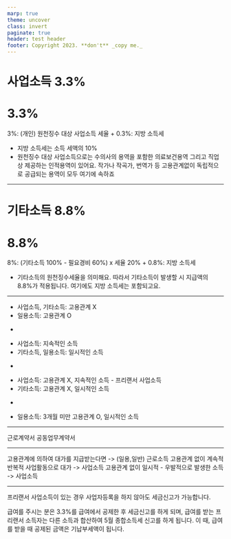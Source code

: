 ```yaml
---
marp: true
theme: uncover
class: invert
paginate: true
header: test header
footer: Copyright 2023. **don't** _copy me._
---
```

<!-- 출처: https://help.3o3.co.kr/hc/ko/articles/4402955290521-%EC%84%B8%EA%B8%88-3-3-vs-8-8-%EB%8F%84%EB%8C%80%EC%B2%B4-%EA%B8%B0%EC%A4%80%EC%9D%B4-%EB%AD%90%EC%95%BC- -->

# 사업소득 3.3%
3.3% 
= 
3%: (개인) 원천징수 대상 사업소득 세율 
+
0.3%: 지방 소득세

* 지방 소득세는 소득 세액의 10%
* 원천징수 대상 사업소득으로는 수의사의 용역을 포함한 의료보건용역 그리고 직업상 제공하는 인적용역이 있어요. 작가나 작곡가, 번역가 등 고용관계없이 독립적으로 공급되는 용역이 모두 여기에 속하죠

---

# 기타소득 8.8%
8.8% 
= 
8%: (기타소득 100% - 필요경비 60%) x 세율 20% 
+
 0.8%: 지방 소득세

* 기타소득의 원천징수세율을 의미해요. 따라서 기타소득이 발생할 시 지급액의 8.8%가 적용됩니다. 여기에도 지방 소득세는 포함되고요.

---

* 사업소득, 기타소득: 고용관계 X
* 일용소득: 고용관계 O
-
* 사업소득: 지속적인 소득
* 기타소득, 일용소득: 일시적인 소득
-
* 사업소득: 고용관계 X, 지속적인 소득 - 프리랜서 사업소득
* 기타소득: 고용관계 X, 일시적인 소득
-
* 일용소득: 3개월 미만 고용관계 O, 일시적인 소득

---

근로계약서
공동업무계약서

---

고용관계에 의하여 대가를 지급받는다면 -> (일용,일반) 근로소득
고용관계 없이 계속적 반복적 사업활동으로 대가 -> 사업소득
고용관계 없이 일시적 - 우발적으로 발생한 소득 -> 사업소득

---

프리랜서 사업소득이 있는 경우 사업자등록을 하지 않아도 세금신고가 가능합니다.

급여를 주시는 분은 3.3%를 급여에서 공제한 후 세금신고를 하게 되며, 급여를 받는 프리랜서 소득자는 다른 소득과 합산하여 5월 종합소득세 신고를 하게 됩니다. 이 때, 급여를 받을 때 공제된 금액은 기납부세액이 됩니다.